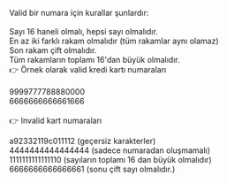 Valid bir numara için kurallar şunlardır:<br/>
<br/>
Sayı 16 haneli olmalı, hepsi sayı olmalıdır.<br/>
En az iki farklı rakam olmalıdır (tüm rakamlar aynı olamaz)<br/>
Son rakam çift olmalıdır.<br/>
Tüm rakamların toplamı 16'dan büyük olmalıdır.<br/>
👉 Örnek olarak valid kredi kartı numaraları<br/>
<br/>
9999777788880000<br/>
6666666666661666<br/><br/>
👉 Invalid kart numaraları<br/>

a92332119c011112 (geçersiz karakterler)<br/>
4444444444444444 (sadece numaradan oluşmamalı)<br/>
1111111111111110 (sayıların toplamı 16 dan büyük olmalıdır)<br/>
6666666666666661 (sonu çift sayı olmalıdır.)<br/>
